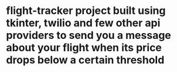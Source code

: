 # flight-tracker project built using tkinter, twilio and few other api providers to send you a message about your flight when its price drops below a certain threshold
